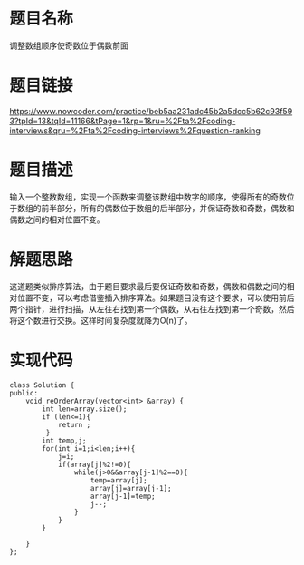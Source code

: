 # 题目名称 
调整数组顺序使奇数位于偶数前面
# 题目链接 
https://www.nowcoder.com/practice/beb5aa231adc45b2a5dcc5b62c93f593?tpId=13&tqId=11166&tPage=1&rp=1&ru=%2Fta%2Fcoding-interviews&qru=%2Fta%2Fcoding-interviews%2Fquestion-ranking
# 题目描述
输入一个整数数组，实现一个函数来调整该数组中数字的顺序，使得所有的奇数位于数组的前半部分，所有的偶数位于数组的后半部分，并保证奇数和奇数，偶数和偶数之间的相对位置不变。

# 解题思路
这道题类似排序算法，由于题目要求最后要保证奇数和奇数，偶数和偶数之间的相对位置不变，可以考虑借鉴插入排序算法。如果题目没有这个要求，可以使用前后两个指针，进行扫描，从左往右找到第一个偶数，从右往左找到第一个奇数，然后将这个数进行交换。这样时间复杂度就降为O(n)了。
# 实现代码

```
class Solution {
public:
    void reOrderArray(vector<int> &array) {
        int len=array.size();
        if (len<=1){
            return ;
         }
        int temp,j;
        for(int i=1;i<len;i++){
            j=i;
            if(array[j]%2!=0){
                while(j>0&&array[j-1]%2==0){
                    temp=array[j];
                    array[j]=array[j-1];
                    array[j-1]=temp;
                    j--;
                }
            }
        }
       
    }
};
```